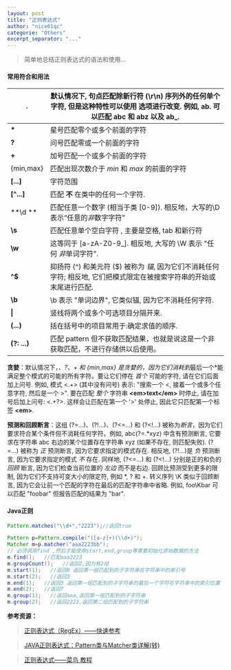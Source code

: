 ```yaml
---
layout: post
title: "正则表达式"
author: "nice01qc"
categorie: "Others"
excerpt_separator: "..."
---
```


> 简单地总结正则表达式的语法和使用...



#### 常用符合和用法

| **\.** | 默认情况下, 句点匹配除新行符 (\\r\\n) 序列外的任何单个字符, 但是这种特性可以使用  选项进行改变. 例如, ab. 可以匹配 abc 和 abz 以及 ab_. |
| ------------------ | ----------------------------------------|
| **\***              | 星号匹配零个或多个前面的字符 |
| **\?**              | 问号匹配零或一个前面的字符 |
| **\+**              | 加号匹配一个或多个前面的字符 |
| {min,max}          | 匹配出现次数介于 *min* 和 *max* 的前面的字符 |
| **[\.\.\.\]**          | 字符范围 |
| **[^...]**         | 匹配 **不** 在类中的任何一个字符.  |
| **\\d **     | 匹配任意一个数字 (相当于类 \[0-9\]). 相反地，大写的\\D表示“任意的*非*数字字符” |
| **\\s**             | 匹配任意单个空白字符 , 主要是空格, tab 和新行符 |
| **\\w**             | 这等同于 [a-zA-Z0-9_]. 相反地, 大写的 \\W 表示 "任何 *非*单词字符". |
| **^\$**             | 抑扬符 \(\^\) 和美元符 \(\$\) 被称为 *锚*, 因为它们不消耗任何字符; 相反地, 它们把模式限定在被搜索字符串的开始或末尾进行匹配.|
| **\\b**             | \b 表示 "单词边界", 它类似锚, 因为它不消耗任何字符. |
| **\|**             | 竖线将两个或多个可选项目分隔开来. |
| **\(...\)**          | 括在括号中的项目常用于:确定求值的顺序. |
|**(?: ...)**|匹配 pattern 但不获取匹配结果，也就是说这是一个非获取匹配，不进行存储供以后使用。|



**贪婪**：默认情况下，*、?、+ 和 {min,max} 是贪婪的，因为它们消耗到*最后一个*能满足整个模式的可能的所有字符。要让它们停在 *首个* 可能的字符, 请在它们后面加上问号. 例如, 模式 <.+> (其中没有问号) 表示: "搜索一个 <, 接着一个或多个任意字符, 然后是一个 >". 要在匹配 *整个* 字符串 **<**em>text</em**>** 时停止, 请在加号后加上问号: <.+?>. 这样会让匹配在第一个 '>' 处停止, 因此它只匹配第一个标签 **<**em**>**.

**预测和回顾断言**：这组 (?=...)、(?!...)、(?<=...) 和 (?<!...) 被称为*断言*，因为它们要求符合某个条件但不消耗任何字符。例如, abc(?=.*xyz) 中含有预测断言, 它要求在字符串 abc 右边的某个位置存在字符串 xyz (如果不存在, 则匹配失败). (?=...) 被称为 *正* 预测断言, 因为它要求指定的模式存在. 相反地, (?!...)是 *负* 预测断言, 因为它要求指定的模式 *不* 存在. 同样地, (?<=...) 和 (?<!...) 分别是正的和负的 *回顾* 断言, 因为它们检查当前位置的 *左边* 而不是右边. 回顾比预测受到更多的限制, 因为它们不支持可变大小的限定符, 例如 *, ? 和 +. 转义序列 \K 类似于回顾断言, 因为它会让前一个匹配的字符在最后的匹配字符串中省略. 例如, foo\Kbar 可以匹配 "foobar" 但报告匹配的结果为 "bar".

#### Java正则

```java
Pattern.matches("\\d+","2223");//返回true 

Pattern p=Pattern.compile("([a-z]+)(\\d+)"); 
Matcher m=p.matcher("aaa2223bb"); 
// 必须调用find ,然后才能使用start,end,group等需要初始化原始数据的方法
m.find();   //匹配aaa2223 	
m.groupCount();   //返回2,因为有2组 
m.start(1);   //返回0 返回第一组匹配到的子字符串在字符串中的索引号 
m.start(2);   //返回3 
m.end(1);   //返回3 返回第一组匹配到的子字符串的最后一个字符在字符串中的索引位置
m.end(2);   //返回7 
m.group(1);   //返回aaa,返回第一组匹配到的子字符串 
m.group(2);   //返回2223,返回第二组匹配到的子字符串 
```



**参考资源：**

> [正则表达式（RegEx）——快速参考](https://ahkcn.github.io/docs/misc/RegEx-QuickRef.htm#Common)

> [JAVA正则表达式：Pattern类与Matcher类详解(转)](https://www.cnblogs.com/ggjucheng/p/3423731.html)

> [正则表达式——菜鸟 教程](http://www.runoob.com/regexp/regexp-syntax.html)